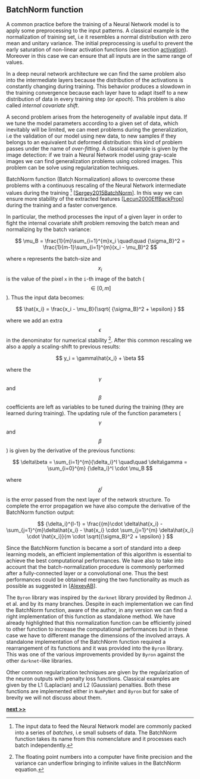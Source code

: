 ## BatchNorm function

A common practice before the training of a Neural Network model is to apply some preprocessing to the input patterns.
A classical example is the normalization of training set, i.e it resembles a normal distribution with zero mean and unitary variance.
The initial preprocessing is useful to prevent the early saturation of non-linear activation functions (see section [activation](./Activations.md)).
Moreover in this case we can ensure that all inputs are in the same range of values.

In a deep neural network architecture we can find the same problem also into the intermediate layers because the distribution of the activations is constantly changing during training.
This behavior produces a slowdown in the training convergence because each layer have to adapt itself to a new distribution of data in every training step (or *epoch*).
This problem is also called *internal covariate shift*.

A second problem arises from the heterogeneity of available input data.
If we tune the model parameters according to a given set of data, which inevitably will be limited, we can meet problems during the generalization, i.e the validation of our model using new data, to new samples if they belongs to an equivalent but deformed distribution: this kind of problem passes under the name of *over-fitting*.
A classical example is given by the image detection: if we train a Neural Network model using gray-scale images we can find generalization problems using colored images.
This problem can be solve using regularization techniques.

BatchNorm function (Batch Normalization) allows to overcome these problems with a continuous rescaling of the Neural Network intermediate values during the training [^1] [[Sergey2015BatchNorm](https://ui.adsabs.harvard.edu/\#abs/2015arXiv150203167I)].
In this way we can ensure more stability of the extracted features [[Lecun2000EffBackProp](http://yann.lecun.com/exdb/publis/pdf/lecun-98b.pdf)] during the training and a faster convergence.

In particular, the method processes the input of a given layer in order to fight the internal covariate shift problem removing the batch mean and normalizing by the batch variance:

$$
\mu_B = \frac{1}{m}\sum_{i=1}^{m}x_i \quad\quad {\sigma_B}^2 = \frac{1}{m-1}\sum_{i=1}^{m}(x_i - \mu_B)^2
$$

where `m` represents the batch-size and $$x_i$$ is the value of the pixel `x` in the `i`-th image of the batch ($$\in[0, m]$$).
Thus the input data becomes:

$$
\hat{x_i} = \frac{x_i - \mu_B}{\sqrt{ {\sigma_B}^2 + \epsilon} }
$$

where we add an extra $$\epsilon$$ in the denominator for numerical stability [^2].
After this common rescaling we also a apply a scaling-shift to previous results:

$$
y_i = \gamma\hat{x_i} + \beta
$$

where the $$\gamma$$ and $$\beta$$ coefficients are left as variables to be tuned during the training (they are learned during training).
The updating rule of the function parameters ($$\gamma$$ and $$\beta$$) is given by the derivative of the previous functions:

$$
\delta\beta = \sum_{i=1}^{m}{\delta_i}^l \quad\quad \delta\gamma = \sum_{i=0}^{m} {\delta_i}^l \cdot \mu_B
$$

where $$\delta^l$$ is the error passed from the next layer of the network structure.
To complete the error propagation we have also compute the derivative of the BatchNorm function output:

$$
{\delta_i}^{l-1} = \frac{{m}\cdot \delta\hat{x_i} - \sum_{j=1}^{m}\delta\hat{x_i} - \hat{x_i} \cdot \sum_{j=1}^{m} \delta\hat{x_i} \cdot \hat{x_i}}{m \cdot \sqrt{{\sigma_B}^2 + \epsilon} }
$$

Since the BatchNorm function is became a sort of standard into a deep learning models, an efficient implementation of this algorithm is essential to achieve the best computational performances.
We have also to take into account that the batch-normalization procedure is commonly performed after a fully-connected layer or a convolutional one.
Thus the best performances could be obtained merging the two functionality as much as possible as suggested in [[AlexeyAB](https://github.com/AlexeyAB/darknet)].

The `Byron` library was inspired by the `darknet` library provided by Redmon J. et al. and by its many branches.
Despite in each implementation we can find the BatchNorm function, aware of the author, in any version we can find a right implementation of this function as standalone method.
We have already highlighted that this normalization function can be efficiently joined to other function to increase the computational performances but in these case we have to different manage the dimensions of the involved arrays.
A standalone implementation of the BatchNorm function required a rearrangement of its functions and it was provided into the `Byron` library.
This was one of the various improvements provided by `Byron` against the other `darknet`-like libraries.

Other common regularization techniques are given by the regularization of the neuron outputs with penalty loss functions.
Classical examples are given by the L1 (Laplacian) and L2 (Gaussian) penalties.
Both these functions are implemented either in `NumPyNet` and `Byron` but for sake of brevity we will not discuss about them.


[^1]: The input data to feed the Neural Network model are commonly packed into a series of *batches*, i.e small subsets of data. The BatchNorm function takes its name from this nomenclature and it processes each batch independently.

[^2]: The floating point numbers into a computer have finite precision and the variance can underflow bringing to infinite values in the BatchNorm equation.

[**next >>**](./Dropout.md)
